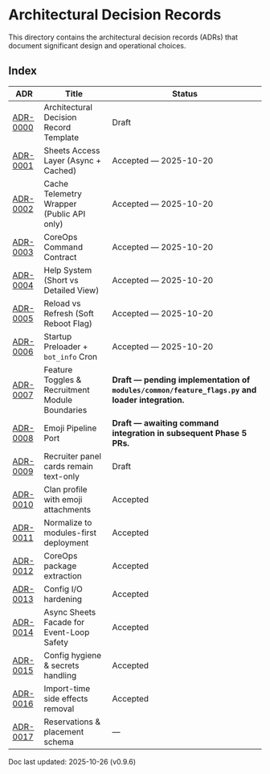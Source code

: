 # Architectural Decision Records

This directory contains the architectural decision records (ADRs) that document significant design and operational choices.

## Index

| ADR | Title | Status |
| --- | --- | --- |
| [ADR-0000](ADR-0000-template.md) | Architectural Decision Record Template | Draft |
| [ADR-0001](ADR-0001-sheets-access-layer.md) | Sheets Access Layer (Async + Cached) | Accepted — 2025-10-20 |
| [ADR-0002](ADR-0002-cache-telemetry-wrapper.md) | Cache Telemetry Wrapper (Public API only) | Accepted — 2025-10-20 |
| [ADR-0003](ADR-0003-coreops-command-contract.md) | CoreOps Command Contract | Accepted — 2025-10-20 |
| [ADR-0004](ADR-0004-help-system-short-vs-detailed.md) | Help System (Short vs Detailed View) | Accepted — 2025-10-20 |
| [ADR-0005](ADR-0005-reload-vs-refresh.md) | Reload vs Refresh (Soft Reboot Flag) | Accepted — 2025-10-20 |
| [ADR-0006](ADR-0006-startup-preloader-bot-info-cron.md) | Startup Preloader + `bot_info` Cron | Accepted — 2025-10-20 |
| [ADR-0007](ADR-0007-feature-toggles-recruitment-module-boundaries.md) | Feature Toggles & Recruitment Module Boundaries | **Draft — pending implementation of `modules/common/feature_flags.py` and loader integration.** |
| [ADR-0008](ADR-0008-emoji-pipeline-port.md) | Emoji Pipeline Port | **Draft — awaiting command integration in subsequent Phase 5 PRs.** |
| [ADR-0009](ADR-0009-recruiter-panel-text-only.md) | Recruiter panel cards remain text-only | Draft |
| [ADR-0010](ADR-0010-clan-profile-with-emoji.md) | Clan profile with emoji attachments | Accepted |
| [ADR-0011](ADR-0011-Normalize-to-Modules-First.md) | Normalize to modules-first deployment | Accepted |
| [ADR-0012](ADR-0012-coreops-package.md) | CoreOps package extraction | Accepted |
| [ADR-0013](ADR-0013-config-io-hardening.md) | Config I/O hardening | Accepted |
| [ADR-0014](ADR-0014-async-sheets-facade.md) | Async Sheets Facade for Event-Loop Safety | Accepted |
| [ADR-0015](ADR-0015-config-hygiene-and-secrets.md) | Config hygiene & secrets handling | Accepted |
| [ADR-0016](ADR-0016-import-side-effects.md) | Import-time side effects removal | Accepted |
| [ADR-0017](ADR-0017-Reservations-Placement-Schema.md) | Reservations & placement schema | — |

Doc last updated: 2025-10-26 (v0.9.6)
